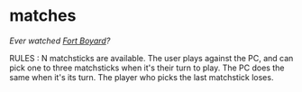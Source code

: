 # matches

*Ever watched [Fort Boyard](https://en.wikipedia.org/wiki/Fort_Boyard_(game_show))?*

RULES :
N matchsticks are available. The user plays against the PC, and can pick one to three matchsticks when it's their turn to play.
The PC does the same when it's its turn.
The player who picks the last matchstick loses.
